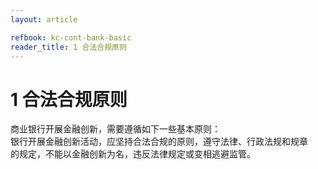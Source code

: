 ```yaml
---
layout: article

refbook: kc-cont-bank-basic
reader_title: 1 合法合规原则
---
```


# 1 合法合规原则

商业银行开展金融创新，需要遵循如下一些基本原则：<br />
    银行开展金融创新活动，应坚持合法合规的原则，遵守法律、行政法规和规章<br />
  的规定，不能以金融创新为名，违反法律规定或变相逃避监管。